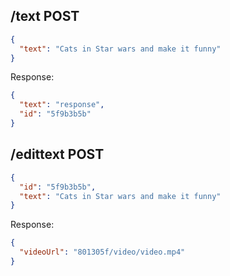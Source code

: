 ## /text POST

```json
{
  "text": "Cats in Star wars and make it funny"
}
```

Response:

```json
{
  "text": "response",
  "id": "5f9b3b5b"
}
```

## /edittext POST

```json
{
  "id": "5f9b3b5b",
  "text": "Cats in Star wars and make it funny"
}
```

Response:

```json
{
  "videoUrl": "801305f/video/video.mp4"
}
```

